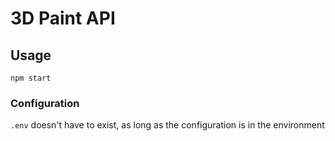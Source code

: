# 3D Paint API

## Usage
```
npm start
```


### Configuration

`.env` doesn't have to exist, as long as the configuration is in the environment

